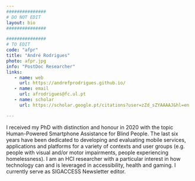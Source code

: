 ```yaml
---
###############
# DO NOT EDIT
layout: bio
###############

###############
# TO EDIT
code: "afpr"
title: "André Rodrigues"
photo: afpr.jpg
info: "PostDoc Researcher"
links:
   - name: web
     url: https://andrefprodrigues.github.io/
   - name: email
     url: afrodrigues@fc.ul.pt
   - name: scholar
     url: https://scholar.google.pt/citations?user=zZd_sZYAAAAJ&hl=en

---
```


I received my PhD with distinction and honour in 2020 with the topic Human-Powered Smartphone Assistance for Blind People. The last six years have been dedicated to developing and evaluating mobile services, applications and platforms for a variety of contexts and user groups (e.g. people with visual and/or motor impairments, people experiencing homelessness). I am an HCI researcher with a particular interest in how technology can and is leveraged in accessibility, health and gaming. I currently serve as SIGACCESS Newsletter editor. 

